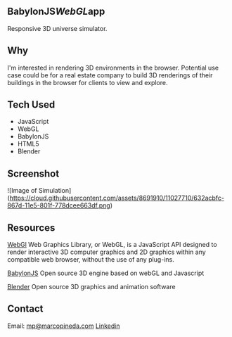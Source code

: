 ## BabylonJS*WebGL*app
Responsive 3D universe simulator.

## Why

I'm interested in rendering 3D environments in the browser. Potential use case could be for a real estate company to build 3D renderings of their buildings in the browser for clients to view and explore.

## Tech Used

* JavaScript
* WebGL
* BabylonJS
* HTML5
* Blender

## Screenshot

![Image of Simulation]
(https://cloud.githubusercontent.com/assets/8691910/11027710/632acbfc-867d-11e5-801f-778dcee663df.png)

## Resources

[WebGl](https://developer.mozilla.org/en-US/docs/Web/API/WebGL_API)
Web Graphics Library, or WebGL, is a JavaScript API designed to render interactive 3D computer graphics and 2D graphics within any compatible web browser, without the use of any plug-ins.

[BabylonJS](http://doc.babylonjs.com/)
Open source 3D engine based on webGL and Javascript

[Blender](https://www.blender.org/)
Open source 3D graphics and animation software

## Contact

Email: mp@marcopineda.com
[Linkedin](http://linkedin.com/in/pinedamarco)

